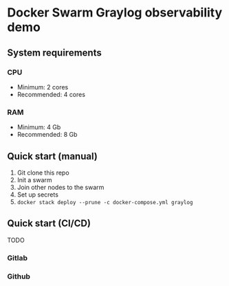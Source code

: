 # Docker Swarm Graylog observability demo

## System requirements

### CPU

- Minimum: 2 cores
- Recommended: 4 cores

### RAM

- Minimum: 4 Gb
- Recommended: 8 Gb

## Quick start (manual)

1. Git clone this repo
2. Init a swarm
3. Join other nodes to the swarm
4. Set up secrets
5. `docker stack deploy --prune -c docker-compose.yml graylog`

## Quick start (CI/CD)

TODO

### Gitlab

### Github

